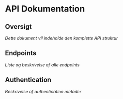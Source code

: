 # API Dokumentation

## Oversigt
*Dette dokument vil indeholde den komplette API struktur*

## Endpoints
*Liste og beskrivelse af alle endpoints*

## Authentication
*Beskrivelse af authentication metoder*